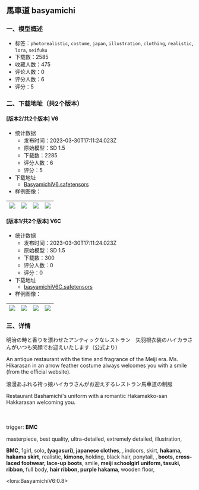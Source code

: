 ## 馬車道 basyamichi 
### 一、模型概述

- 标签：`photorealistic`, `costume`, `japan`, `illustration`, `clothing`, `realistic`, `lora`, `seifuku`
- 下载数：2585
- 收藏人数：475
- 评论人数：0
- 评分人数：6
- 评分：5

### 二、下载地址（共2个版本）

#### [版本2/共2个版本] V6

- 统计数据
  - 发布时间：2023-03-30T17:11:24.023Z
  - 原始模型：SD 1.5
  - 下载数：2285
  - 评分人数：6
  - 评分：5
- 下载地址
  - [BasyamichiV6.safetensors](https://civitai.com/api/download/models/31308)
- 样例图像：

| <img src="https://image.civitai.com/xG1nkqKTMzGDvpLrqFT7WA/de7dc2c5-0fec-493f-24fc-0a615ad4a600/width=450/356228.jpeg" /> | <img src="https://image.civitai.com/xG1nkqKTMzGDvpLrqFT7WA/7ca8db9f-ee6c-4b37-45eb-32ee8a48fb00/width=450/356234.jpeg" /> | <img src="https://image.civitai.com/xG1nkqKTMzGDvpLrqFT7WA/b0b6ae46-377e-4131-0314-3af648037a00/width=450/356233.jpeg" /> | <img src="https://image.civitai.com/xG1nkqKTMzGDvpLrqFT7WA/1182c713-dc8a-41a9-724d-7d7505a14d00/width=450/356232.jpeg" /> |
| ---- | ---- | ---- | ---- |

#### [版本1/共2个版本] V6C

- 统计数据
  - 发布时间：2023-03-30T17:11:24.023Z
  - 原始模型：SD 1.5
  - 下载数：300
  - 评分人数：0
  - 评分：0
- 下载地址
  - [basyamichiV6C.safetensors](https://civitai.com/api/download/models/32050)
- 样例图像：

| <img src="https://image.civitai.com/xG1nkqKTMzGDvpLrqFT7WA/0ef4012e-9fbf-4688-e235-026b5fe52100/width=450/364663.jpeg" /> | <img src="https://image.civitai.com/xG1nkqKTMzGDvpLrqFT7WA/6da3098e-d54c-4be3-77f7-819771197400/width=450/364662.jpeg" /> | <img src="https://image.civitai.com/xG1nkqKTMzGDvpLrqFT7WA/6792d247-af0f-4afb-60af-1919c7f6aa00/width=450/364661.jpeg" /> | <img src="https://image.civitai.com/xG1nkqKTMzGDvpLrqFT7WA/debdb3f0-d762-4e59-2d27-4549d6ee4b00/width=450/364881.jpeg" /> |
| ---- | ---- | ---- | ---- |


### 三、详情
<p>明治の時と香りを漂わせたアンティックなレストラン　矢羽根衣装のハイカラさんがいつも笑顔でお迎えいたします（公式より）</p><p>An antique restaurant with the time and fragrance of the Meiji era. Ms. Hikarasan in an arrow feather costume always welcomes you with a smile (from the official website).</p><p>浪漫あふれる袴っ娘ハイカラさんがお迎えするレストラン馬車道の制服</p><p>Restaurant Bashamichi's uniform with a romantic Hakamakko-san Hakkarasan welcoming you.</p><p>　</p><p>trigger: <strong>BMC　</strong></p><p>masterpiece, best quality, ultra-detailed, extremely detailed, illustration,</p><p><strong>BMC</strong>, 1girl, solo<strong>, (yagasuri), japanese clothes</strong>, , indoors, skirt, <strong>hakama, hakama skirt</strong>, realistic, <strong>kimono, </strong>holding, black hair, ponytail, ,<strong> boots, cross-laced footwear, lace-up boots</strong>, smile, <strong>meiji schoolgirl uniform, tasuki, ribbon</strong>, full body, <strong>hair ribbon, purple hakama</strong>, wooden floor,</p><p>&lt;lora:BasyamichiV6:0.8&gt;</p><p></p>
